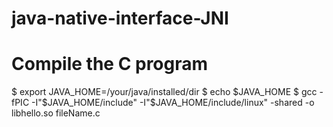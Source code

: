 # java-native-interface-JNI


# Compile the C program
$ export JAVA_HOME=/your/java/installed/dir
$ echo $JAVA_HOME
$ gcc -fPIC -I"$JAVA_HOME/include" -I"$JAVA_HOME/include/linux" -shared -o libhello.so fileName.c